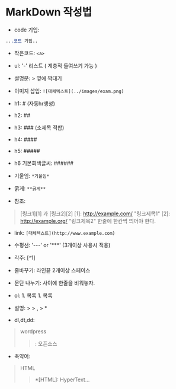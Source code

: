 # MarkDown 작성법

- code 기입:

```css
...코드 기입..
```

- 작은코드: `<a>`
- ul: '-' 리스트 ( 계층적 들여쓰기 가능 )
- 설명문: > 옆에 짝대기
- 이미지 삽입: `![대체텍스트](../images/exam.png)`
- h1: # (자동hr생성)
- h2: ## 
- h3: ### (소제목 적합)
- h4: #### 
- h5: #####
- h6 기본회색글씨: ######

- 기울임: `*기울임*`
- 굵게: `**굵게**`
- 참조:
> [링크1][1] 과 [링크2][2]
> [1]: http://example.com/ "링크제목1"
> [2]: http://example.org/ "링크제목2"
> 한줄에 한칸씩 띄어야 한다.

- link: `[대체텍스트](http://www.example.com)`
- 수평선: '---' or '***' (3개이상 사용시 적용)
- 각주: [^1]
- 줄바꾸기: 라인끝 2개이상 스페이스 
- 문단 나누기: 사이에 한줄을 비워놓자.
- ol: 1. 목록 1. 목록 
- 설명: > > , > *

- dl,dt,dd:
> wordpress
>> : 오픈소스

- 축약어:
> HTML
>> *[HTML]: HyperText...


